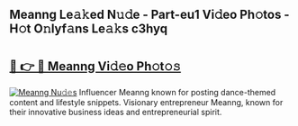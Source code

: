 ## Meanng Le𝚊𝚔ed N𝚞𝚍e - Part-eu1 Vi𝚍eo Ph𝚘tos - H𝚘t O𝚗lyf𝚊ns Le𝚊𝚔s c3hyq

# <h2><a href="http://hfcdzha.feru.top/?c=Meanng">🔗 👉 🔴 Meanng Vi𝚍𝚎o Ph𝚘t𝚘𝚜</a></h2>

[![Meanng Nu𝚍𝚎s](https://i.imgur.com/0TWrTi3.gif)](http://hfcdzha.feru.top/?c=Meanng)
Influencer Meanng known for posting dance-themed content and lifestyle snippets. Visionary entrepreneur Meanng, known for their innovative business ideas and entrepreneurial spirit. 
